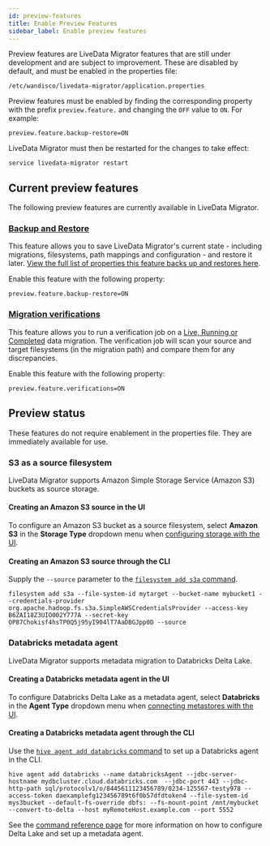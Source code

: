 ```yaml
---
id: preview-features
title: Enable Preview Features
sidebar_label: Enable preview features
---
```


Preview features are LiveData Migrator features that are still under development and are subject to improvement. These are disabled by default, and must be enabled in the properties file:

`/etc/wandisco/livedata-migrator/application.properties`

Preview features must be enabled by finding the corresponding property with the prefix `preview.feature.` and changing the `OFF` value to `ON`. For example:

```text title="Example for enabling Backup & Restore"
preview.feature.backup-restore=ON
```

LiveData Migrator must then be restarted for the changes to take effect:

```text
service livedata-migrator restart
```

## Current preview features

The following preview features are currently available in LiveData Migrator.

### [Backup and Restore](./backup-and-restore.md)

This feature allows you to save LiveData Migrator's current state - including migrations, filesystems, path mappings and configuration - and restore it later. [View the full list of properties this feature backs up and restores here](./backup-and-restore).

Enable this feature with the following property:

```text
preview.feature.backup-restore=ON
```

### [Migration verifications](./migration-verifications.md)

This feature allows you to run a verification job on a [Live, Running or Completed](./manage-migrations.md#data-migration-states) data migration. The verification job will scan your source and target filesystems (in the migration path) and compare them for any discrepancies.

Enable this feature with the following property:

```text
preview.feature.verifications=ON
```

## Preview status

These features do not require enablement in the properties file. They are immediately available for use.

### S3 as a source filesystem

LiveData Migrator supports Amazon Simple Storage Service (Amazon S3) buckets as source storage.

#### Creating an Amazon S3 source in the UI

To configure an Amazon S3 bucket as a source filesystem, select **Amazon S3** in the **Storage Type** dropdown menu when [configuring storage with the UI](./configure-storage.md#configure-storage-with-the-ui).

#### Creating an Amazon S3 source through the CLI

Supply the `--source` parameter to the [`filesystem add s3a` command](./command-reference.md#filesystem-add-s3a).

```text title="Example"
filesystem add s3a --file-system-id mytarget --bucket-name mybucket1 --credentials-provider org.apache.hadoop.fs.s3a.SimpleAWSCredentialsProvider --access-key B6ZAI18Z3UIO002Y777A --secret-key OP87Chokisf4hsTP0Q5j95yI904lT7AaDBGJpp0D --source
```

### Databricks metadata agent

LiveData Migrator supports metadata migration to Databricks Delta Lake.

#### Creating a Databricks metadata agent in the UI

To configure Databricks Delta Lake as a metadata agent, select **Databricks** in the **Agent Type** dropdown menu when [connecting metastores with the UI](./connect-metastores.md#connect-metastores-with-the-ui).

#### Creating a Databricks metadata agent through the CLI

Use the [`hive agent add databricks` command](./command-reference.md#hive-agent-add-databricks) to set up a Databricks agent in the CLI.

```text title="Example for remote Databricks agent"
hive agent add databricks --name databricksAgent --jdbc-server-hostname mydbcluster.cloud.databricks.com  --jdbc-port 443 --jdbc-http-path sql/protocolv1/o/8445611123456789/0234-125567-testy978 --access-token daexamplefg123456789t6f0b57dfdtoken4 --file-system-id mys3bucket --default-fs-override dbfs: --fs-mount-point /mnt/mybucket --convert-to-delta --host myRemoteHost.example.com --port 5552
```

See the [command reference page](./command-reference.md#hive-agent-add-databricks) for more information on how to configure Delta Lake and set up a metadata agent.
